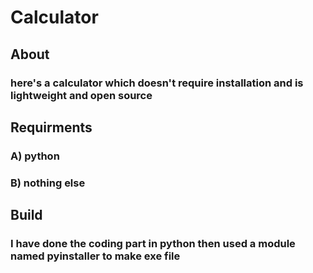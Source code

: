 
<h1> Calculator </h1>
<h2>About </h2>
<h3>here's a calculator which doesn't require  installation and is lightweight and open source </h3>	
<h2>Requirments </h2>
<h3>A) python </h3>	
<h3>B) nothing else  </h3>	
<h2>Build </h2>
<h3> I have done the coding part in python then used a module named pyinstaller to make exe file</h3>	
